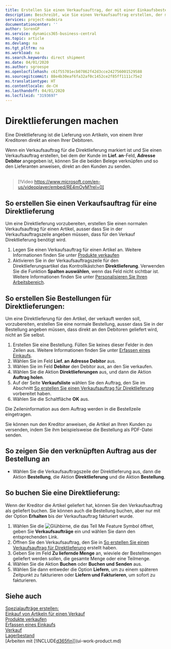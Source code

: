 ```yaml
---
title: Erstellen Sie einen Verkaufsauftrag, der mit einer Einkaufsbestellung für eine direkte Lieferung verknüpft ist | Microsoft Docs
description: Beschreibt, wie Sie einen Verkaufsauftrag erstellen, der mit einer Bestellung verknüpft ist, um sicherzustellen, dass die Artikel vom Kreditor direkt an den Debitor versendet werden
services: project-madeira
documentationcenter: ''
author: SorenGP
ms.service: dynamics365-business-central
ms.topic: article
ms.devlang: na
ms.tgt_pltfrm: na
ms.workload: na
ms.search.keywords: direct shipment
ms.date: 04/01/2020
ms.author: sgroespe
ms.openlocfilehash: c61f55701ecb07862f42d3cce242756001529588
ms.sourcegitcommit: 88e4b30eaf6fa32af0c1452ce2f85ff1111c75e2
ms.translationtype: HT
ms.contentlocale: de-CH
ms.lasthandoff: 04/01/2020
ms.locfileid: "3193697"
---
```

# <a name="make-drop-shipments"></a>Direktlieferungen machen
Eine Direktlieferung ist die Lieferung von Artikeln, von einem Ihrer Kreditoren direkt an einen Ihrer Debitoren.

Wenn ein Verkaufsauftrag für die Direktlieferung markiert ist und Sie einen Verkaufsauftrag erstellen, bei dem der Kunde im **Lief. an**-Feld, **Adresse Debitor** angegeben ist, können Sie die beiden Belege verknüpfen und so den Lieferanten anweisen, direkt an den Kunden zu senden.
<br><br>  
  
> [!Video https://www.microsoft.com/en-us/videoplayer/embed/RE4mOyM?rel=0]

## <a name="to-create-a-sales-order-for-drop-shipment"></a>So erstellen Sie einen Verkaufsauftrag für eine Direktlieferung
Um eine Direktlieferung vorzubereiten, erstellen Sie einen normalen Verkaufsauftrag für einen Artikel, ausser dass Sie in der Verkaufsauftragszeile angeben müssen, dass für den Verkauf Direktlieferung benötigt wird.

1. Legen Sie einen Verkaufsauftrag für einen Artikel an. Weitere Informationen finden Sie unter [Produkte verkaufen](sales-how-sell-products.md)
2. Aktivieren Sie in der Verkaufsauftragszeile für den Direktlieferungsartikel das Kontrollkästchen **Direktlieferung**. Verwenden Sie die Funktion **Spalten auswählen**, wenn das Feld nicht sichtbar ist. Weitere Informationen finden Sie unter [Personalisieren Sie Ihren Arbeitsbereich](ui-personalization-user.md).

## <a name="to-create-the-purchase-order-for-drop-shipment"></a>So erstellen Sie Bestellungen für Direktlieferungen:
Um eine Direktlieferung für den Artikel, der verkauft werden soll, vorzubereiten, erstellen Sie eine normale Bestellung, ausser dass Sie in der Bestellung angeben müssen, dass direkt an den Debitoren geliefert wird, nicht an Sie selbst.

1. Erstellen Sie eine Bestellung. Füllen Sie keines dieser Felder in den Zeilen aus. Weitere Informationen finden Sie unter [Erfassen eines Einkaufs](purchasing-how-record-purchases.md).
2. Wählen Sie im Feld **Lief. an** **Adresse Debitor** aus.
3. Wählen Sie im Feld **Debitor** den Debitor aus, an den Sie verkaufen.
3. Wählen Sie die Aktion **Direktlieferungen** aus, und dann die Aktion **Auftrag holen**.
4. Auf der Seite **Verkaufsliste** wählen Sie den Auftrag, den Sie im Abschnitt [So erstellen Sie einen Verkaufsauftrag für Direktlieferung](sales-how-drop-shipment.md#to-create-a-sales-order-for-drop-shipment) vorbereitet haben.
5. Wählen Sie die Schaltfläche **OK** aus.

Die Zeileninformation aus dem Auftrag werden in die Bestellzeile eingetragen.

Sie können nun den Kreditor anweisen, die Artikel an Ihren Kunden zu versenden, indem Sie ihm beispielsweise die Bestellung als PDF-Datei senden.     

## <a name="to-view-the-linked-purchase-order-from-the-sales-order"></a>So zeigen Sie den verknüpften Auftrag aus der Bestellung an
* Wählen Sie die Verkaufsauftragszeile der Direktlieferung aus, dann die Aktion **Bestellung**, die Aktion **Direktlieferung** und die Aktion **Bestellung**.

## <a name="to-post-a-drop-shipment"></a>So buchen Sie eine Direktlieferung:
Wenn der Kreditor die Artikel geliefert hat, können Sie den Verkaufsauftrag als geliefert buchen. Sie können auch die Bestellung buchen, aber nur mit der Option **Erhalten** bis der Verkaufsauftrag fakturiert wurde.

1. Wählen Sie die ![Glühbirne, die das Tell Me Feature](media/ui-search/search_small.png "Tell Me-Funktion") Symbol öffnet, geben Sie **Verkaufsaufträge** ein und wählen Sie dann den entsprechenden Link.
2. Öffnen Sie den Verkaufsauftrag, den Sie in [So erstellen Sie einen Verkaufsauftrag für Direktlieferung]() erstellt haben.
3. Geben Sie im Feld **Zu liefernde Menge** an, wieviele der Bestellmengen geliefert werden sollen, die gesamte Menge oder eine Teilmenge.
4. Wählen Sie die Aktion **Buchen** oder **Buchen und Senden** aus.
5. Wählen Sie dann entweder die Option **Liefern**, um zu einem späteren Zeitpunkt zu fakturieren oder **Liefern und Fakturieren**, um sofort zu fakturieren.

## <a name="see-also"></a>Siehe auch
[Spezialaufträge erstellen:](sales-how-to-create-special-orders.md)  
[Einkauf von Artikeln für einen Verkauf](purchasing-how-purchase-products-sale.md)  
[Produkte verkaufen](sales-how-sell-products.md)  
[Erfassen eines Einkaufs](purchasing-how-record-purchases.md)  
[Verkauf](sales-manage-sales.md)  
[Lagerbestand](inventory-manage-inventory.md)  
[Arbeiten mit [!INCLUDE[d365fin](includes/d365fin_md.md)]](ui-work-product.md)
